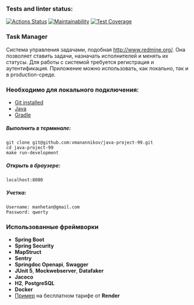 ### Tests and linter status:
[![Actions Status](https://github.com/vmanannikov/java-project-99/actions/workflows/hexlet-check.yml/badge.svg)](https://github.com/vmanannikov/java-project-99/actions)
[![Maintainability](https://api.codeclimate.com/v1/badges/49b4f2c7f67cc00d8993/maintainability)](https://codeclimate.com/github/vmanannikov/java-project-99/maintainability)
[![Test Coverage](https://api.codeclimate.com/v1/badges/49b4f2c7f67cc00d8993/test_coverage)](https://codeclimate.com/github/vmanannikov/java-project-99/test_coverage)

### Task Manager ###
Система управления задачами, подобная http://www.redmine.org/. Она позволяет ставить задачи, назначать исполнителей и менять их статусы. Для работы с системой требуется регистрация и аутентификация.
Приложение можно использовать, как локально, так и в production-среде. 

### Необходимо для локального подключения: ###
- [Git installed](https://git-scm.com/book/en/v2/Getting-Started-Installing-Git)
- [Java](https://www.oracle.com/java/technologies/downloads)
- [Gradle](https://gradle.org/install)


##### Выполнить в терминале:
```
git clone git@github.com:vmanannikov/java-project-99.git
cd java-project-99
make run-development
```

##### Открыть в браузере:
```
localhost:8080
```

##### Учетка:
```
Username: manhetan@gmail.com
Password: qwerty
```

### Использованные фреймворки
- **Spring Boot**
- **Spring Security**
- **MapStruct**
- **Sentry**
- **Springdoc Openapi**, **Swagger**
- **JUnit 5**, **Mockwebserver**, **Datafaker**
- **Jacoco**
- **H2**, **PostgreSQL**
- **Docker**
- [Пример](https://task-manager-z0hv.onrender.com) на бесплатном тарифе от **Render**